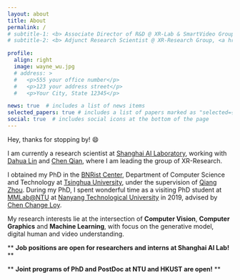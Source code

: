 ```yaml
---
layout: about
title: About
permalink: /
# subtitle-1: <b> Associate Director of R&D @ XR-Lab & SmartVideo Group, <a href='https://www.sensetime.com/en'>SenseTime Group Inc.</a></b>
# subtitle-2: <b> Adjunct Research Scientist @ XR-Research Group, <a href='https://www.shlab.org.cn/'>Shanghai AI Lab.</a></b>

profile:
  align: right
  image: wayne_wu.jpg
  # address: >
  #   <p>555 your office number</p>
  #   <p>123 your address street</p>
  #   <p>Your City, State 12345</p>

news: true  # includes a list of news items
selected_papers: true # includes a list of papers marked as "selected={true}"
social: true  # includes social icons at the bottom of the page
---
```


<!-- 

Write your biography here. Tell the world about yourself. Link to your favorite [subreddit](http://reddit.com). You can put a picture in, too. The code is already in, just name your picture `prof_pic.jpg` and put it in the `img/` folder.

Put your address / P.O. box / other info right below your picture. You can also disable any these elements by editing `profile` property of the YAML header of your `_pages/about.md`. Edit `_bibliography/papers.bib` and Jekyll will render your [publications page](/al-folio/publications/) automatically.

Link to your social media connections, too. This theme is set up to use [Font Awesome icons](http://fortawesome.github.io/Font-Awesome/) and [Academicons](https://jpswalsh.github.io/academicons/), like the ones below. Add your Facebook, Twitter, LinkedIn, Google Scholar, or just disable all of them.
 -->

<!-- **About** -->

<p>Hey, thanks for stopping by! &#128516;</p>

I am currently a research scientist at [Shanghai AI Laboratory](https://www.shlab.org.cn/), working with [Dahua Lin](http://dahua.site/) and [Chen Qian](http://scholar.google.com/citations?user=AerkT0YAAAAJ&hl=zh-CN), where I am leading the group of XR-Research.
<!-- Previously, I was an Associate Director of R&D at [SenseTime Group Inc.](https://www.sensetime.com/en), working with [Xiaogang Wang](http://www.ee.cuhk.edu.hk/~xgwang/) and [Chen Qian](http://scholar.google.com/citations?user=AerkT0YAAAAJ&hl=zh-CN), where I led the research and development of XR-Lab and SmartVideo Group. -->

I obtained my PhD in the [BNRist Center](https://www.bnrist.tsinghua.edu.cn/bnristen/index.htm), Department of Computer Science and Technology at [Tsinghua University](https://www.tsinghua.edu.cn/en/), under the supervision of [Qiang Zhou](https://www.cs.tsinghua.edu.cn/csen/info/1161/4014.htm). During my PhD, I spent wonderful time as a visiting PhD student at [MMLab@NTU](https://www.mmlab-ntu.com/) at [Nanyang Technological University](https://www.ntu.edu.sg/) in 2019, advised by [Chen Change Loy](https://www.mmlab-ntu.com/person/ccloy/).
<!-- Prior to that, I joined [SenseTime Research](https://www.sensetime.com/en) as an intern in 2016. -->
My research interests lie at the intersection of **Computer Vision**, **Computer Graphics** and **Machine Learning**, with focus on the generative model, digital human and video understanding.

** **Job positions are open for researchers and interns at Shanghai AI Lab!** **

** **Joint programs of PhD and PostDoc at NTU and HKUST are open!** **